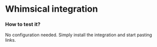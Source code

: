 # Whimsical integration

### How to test it?

No configuration needed. Simply install the integration and start pasting links.